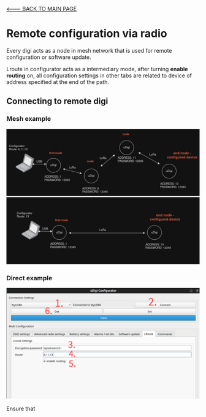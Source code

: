 [<--- BACK TO MAIN PAGE](../README.md)

# Remote configuration via radio
Every digi acts as a node in mesh network that is used for remote configuration or software update.

Lroute in configurator acts as a intermediary mode, after turning **enable routing** on, all configuration settings in other tabs are related to device of address specified at the end of the path.

## Connecting to remote digi
### Mesh example
![route example mesh](./resources/img/route_example_mesh.png)
![route example direct](./resources/img/route_example_direct.png)

### Direct example

![Lroute settings](./resources/img/lroute_settings.png)

Ensure that 